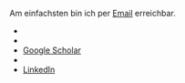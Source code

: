 Am einfachsten bin ich per [Email](mailto:ulbrich.dennis@t-online.de) erreichbar.  

 - <a href="https://arxiv.org/search/math?searchtype=author&query=Ulbrich%2C+D"><i class="ai ai-arxiv ai-2x"></i></i></a>
 - <a href="https://orcid.org/0000-0001-5541-011X"><i class="ai ai-orcid ai-2x"></i></a>
 - [Google Scholar](https://scholar.google.at/citations?user=b1u5plUAAAAJ&hl=de&oi=sra)
 - <a href="https://www.researchgate.net/profile/Dennis-Ulbrich-2"><i class="ai ai-researchgate ai-4x"></i></a>
 - [LinkedIn](https://www.linkedin.com/in/ulbrichdennis/)

